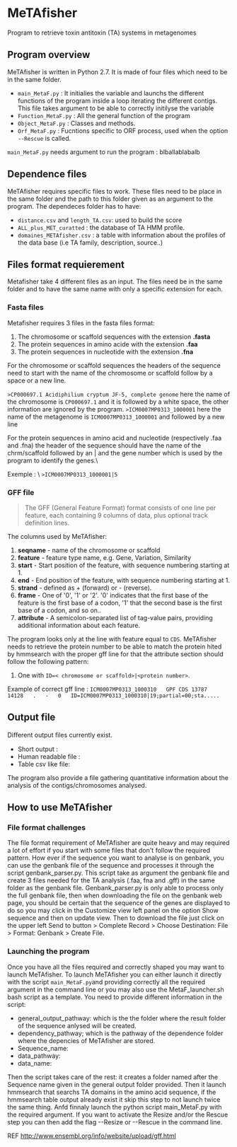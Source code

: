 # MeTAfisher
Program to retrieve toxin antitoxin (TA) systems in metagenomes

[comment]: <> (General intro to the program)

## Program overview
MeTAfisher is written in Python 2.7. It is made of four files which need to be in the same folder.
* `main_MetaF.py` : It initialies the variable and launchs the different functions of the program inside a loop iterating the different contigs. This file takes argument to be able to correctly initilyse the variable
* `Function_MetaF.py` : All the general function of the program
* `Object_MetaF.py` :  Classes and methods.
* `Orf_MetaF.py` : Fucntions specific to ORF process, used when the option `--Rescue` is called.


`main_MetaF.py` needs argument to run the program :
blballablabalb


## Dependence files
MeTAfisher requires specific files to work. These files need to be place in the same folder and the path to this folder given as an argument to the program.
The dependeces folder has to have:

* `distance.csv` and `length_TA.csv`: used to build the score
* `ALL_plus_MET_curatted` : the database of TA HMM profile.
* `domaines_METAfisher.csv` : a table with information about the profiles of the data base (i.e TA family, description, source..)

## Files format requierement
Metafisher take 4 different files as an input. The files need be in the same folder and to have the same name with only a specific extension for each.
### Fasta files
Metafisher requires 3 files in the fasta files format:
1. The chromosome or scaffold sequences with the extension **.fasta**  
2. The protein sequences in amino acide with the extension **.faa**
3. The protein sequences in nucleotide with the extension **.fna**

For the chromosome or scaffold sequences the headers of the sequence need to start with the name of the  chromosome or scaffold follow by a space or a new line.    


 `>CP000697.1 Acidiphilium cryptum JF-5, complete genome` here the name of the chromosome is `CP000697.1` and it is followed by a white space, the other information are ignored by the program.    ```>ICM0007MP0313_1000001```  here the name of the metagenome is `ICM0007MP0313_1000001` and followed by a new line



For the protein sequences in amino acid and nucleotide (respectively .faa and .fna) the header of the sequence should have the name of the chrm/scaffold followed by an | and the gene number which is used by the program to identify the genes.\\


<!-- One typically found on NCBI:

 `>lcl|CP000697.1_prot_Acry_0001_1 [gene=Acry_0001] [protein.....` with the  ```>lcl|``` followed by the name of the chromosome or scaffold  and the id name of the gene (here ```_prot_Acry_0001_1```), in this id name there is the protein number 0001 wich is used by the program to identify the genes.
 -->
Exemple : \\
 `>ICM0007MP0313_1000001|5`

### GFF file
> The GFF (General Feature Format) format consists of one line per feature, each containing 9 columns of data, plus optional track definition lines.

The columns used by MeTAfisher:
1. **seqname** - name of the chromosome or scaffold
3. **feature** - feature type name, e.g. Gene, Variation, Similarity
4. **start** - Start position of the feature, with sequence numbering starting at 1.
5. **end** - End position of the feature, with sequence numbering starting at 1.
7. **strand** - defined as + (forward) or - (reverse).
8. **frame** - One of '0', '1' or '2'. '0' indicates that the first base of the feature is the first base of a codon, '1' that the second base is the first base of a codon, and so on..
9. **attribute** - A semicolon-separated list of tag-value pairs, providing additional information about each feature.   


The program looks only at the line with feature equal to `CDS`.
 MeTAfisher needs to retrieve the protein number to be able to match the protein hited by hmmsearch with the proper gff line for that the attribute section should follow the following pattern:
1. One with `ID=< chromosome or scaffold>|<protein number>`.

Example of correct gff line :    ```ICM0007MP0313_1000310	GPF	CDS	13787	14128	.	-	0	ID=ICM0007MP0313_1000310|19;partial=00;sta.....```

 <!-- CP000569.1	Genbank	gene	13754	15256	.	+	.	ID=gene12;Name=murE;gbkey=Gene;gene=murE;gene_biotype=protein_coding;locus_tag=APL_0013 -->

## Output file
Diﬀerent output ﬁles currently exist.
* Short output :
* Human readable file :
* Table csv like file:

The program also provide a file gathering quantitative information about the analysis of the contigs/chromosomes analysed.    

## How to use MeTAfisher

### File format challenges
The file format requirement of MeTAfisher are quite heavy and may required a lot of effort if you start with some files that don't follow the required pattern. How ever if the sequence you want to analyse is on genbank, you can use the genbank file of the sequence and processes it through the script genbank_parser.py. This script take as argument the genbank file and create 3 files needed for the TA analysis (.faa, fna and .gff) in the same folder as the genbank file. Genbank_parser.py is only able to process only the full genbank file, then when downloading the file on the genbank web page, you should be certain that the sequence of the genes are displayed to do so you may click in the Customize view left panel on the option Show sequence and then on update view. Then to download the file just click on the upper left Send to button > Complete Record > Choose Destination: File > Format: Genbank > Create File. 

### Launching the program
Once you have all the files required and correctly shaped you may want to launch MeTAfisher. 
To launch MeTAfisher you can either launch it directly with the script `main_MetaF.py`and providing correctly all the required argument in the command line or you may also use the MetaF_launcher.sh bash script as a template. 
You need to provide different information in the script:
* general_output_pathway: which is the the folder where the result folder of the sequence anlysed will be created. 
* dependency_pathway; which is the pathway of the dependence folder where the depencies of MeTAfisher are stored. 
* Sequence_name: 
* data_pathway:
* data_name:

Then the script takes care of the rest: it creates a folder named after the Sequence name given in the general output folder provided. Then it launch hmmsearch that searchs TA domains in the amino acid sequence, if the hmmsearch table output already exist  it skip this step to not launch twice the same thing. Anfd finnaly launch the python script main_MetaF.py with the required argument. If you want to activate the Resize and/or the Rescue step you can then add the flag --Resize or --Rescue in the command line. 








REF
http://www.ensembl.org/info/website/upload/gff.html
